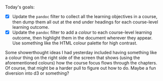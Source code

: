 Today's goals:

* [X] Update the `pandoc` filter to collect all the learning objectives in a
      course, then dump them all out at the end under headings for each
      course-level learning outcome.
* [X] Update the `pandoc` filter to add a *colour* to each course-level learning
      outcome, then highlight them in the document wherever they appear. Use
      something like the HTML colour palette for high contrast.

Some showerthought ideas I had yesterday included having something like a colour
thing on the right side of the screen that shows (using the aforementioned
colours) how the course focus flows through the chapters. Of course, that might
be a harder pull to figure out how to do. Maybe a fun diversion into d3 or
something?
